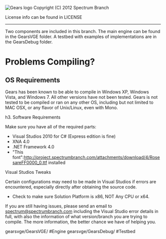 ![Gears logo](http://devcloud.spectrumbranch.com/components/gearsmain/img/gears_logoA.png)
Copyright (C) 2012 Spectrum Branch

License info can be found in LICENSE

---

Two components are included in this branch.
The main engine can be found in the GearsVGE folder.
A testbed with examples of implementations are in the GearsDebug folder.

Problems Compiling?
========

OS Requirements
--------

Gears has been known to be able to compile in Windows XP, Windows Vista, and Windows 7. All other versions have not been tested. Gears is not tested to be compiled or ran on any other OS, including but not limited to MAC OSX, or any flavor of Unix/Linux, even with Mono.

h3. Software Requirements

Make sure you have all of the required parts:

* Visual Studios 2010 for C# (Express edition is fine)
* XNA 4.0
* .NET Framework 4.0
* "This font":http://project.spectrumbranch.com/attachments/download/4/RosesareFF0000_0.ttf installed

Visual Studios Tweaks

Certain configurations may need to be made in Visual Studios if errors are encountered, especially directly after obtaining the source code.

* Check to make sure Solution Platform is x86, NOT Any CPU or x64.

If you are still having issues, please send an email to spectrum@spectrumbranch.com including the Visual Studio error details in full, with also the information of what version/branch you are trying to compile. The more information, the better chance we have of helping you.

gearsvge/GearsVGE/  	#Engine
gearsvge/GearsDebug/	#Testbed